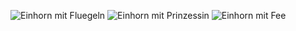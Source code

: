 ![Einhorn mit Fluegeln](https://user-images.githubusercontent.com/61537859/135831867-f3f15658-290a-44e6-936a-b5f66a1a7797.jpeg)
![Einhorn mit Prinzessin](https://user-images.githubusercontent.com/61537859/135839175-0f1a7f3f-4bc5-46c5-a7b3-3fa39411300b.jpeg)
![Einhorn mit Fee](https://user-images.githubusercontent.com/61537859/135841290-64831a07-1354-40ed-b568-349f29905e7f.jpeg)
